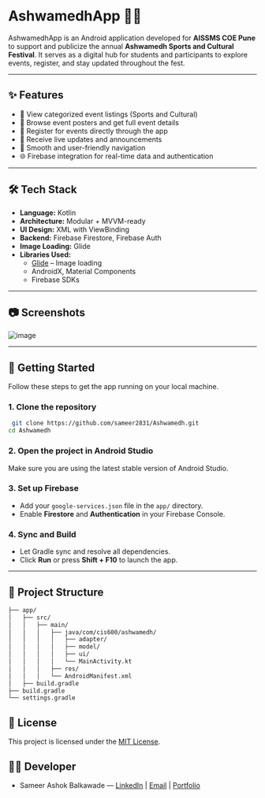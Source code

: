 # AshwamedhApp 🎉📱

AshwamedhApp is an Android application developed for **AISSMS COE Pune** to support and publicize the annual **Ashwamedh Sports and Cultural Festival**. It serves as a digital hub for students and participants to explore events, register, and stay updated throughout the fest.

---

## ✨ Features

- 🏁 View categorized event listings (Sports and Cultural)
- 📸 Browse event posters and get full event details
- 📝 Register for events directly through the app
- 🔔 Receive live updates and announcements
- 🧭 Smooth and user-friendly navigation
- 🌐 Firebase integration for real-time data and authentication

---

## 🛠️ Tech Stack

- **Language:** Kotlin
- **Architecture:** Modular + MVVM-ready
- **UI Design:** XML with ViewBinding
- **Backend:** Firebase Firestore, Firebase Auth
- **Image Loading:** Glide
- **Libraries Used:**
  - [Glide](https://github.com/bumptech/glide) – Image loading
  - AndroidX, Material Components
  - Firebase SDKs

---

## 📷 Screenshots

![image](https://github.com/user-attachments/assets/929f6c26-b4c1-46c8-8b46-19533722df88)



---

## 🚀 Getting Started

Follow these steps to get the app running on your local machine.

### 1. Clone the repository

```bash
 git clone https://github.com/sameer2831/Ashwamedh.git
cd Ashwamedh
```
### 2. Open the project in Android Studio
Make sure you are using the latest stable version of Android Studio.

### 3. Set up Firebase
- Add your `google-services.json` file in the `app/` directory.
- Enable **Firestore** and **Authentication** in your Firebase Console.

### 4. Sync and Build
- Let Gradle sync and resolve all dependencies.
- Click **Run** or press **Shift + F10** to launch the app.

---

## 📁 Project Structure

```bash
├── app/
│   ├── src/
│   │   ├── main/
│   │   │   ├── java/com/cis600/ashwamedh/
│   │   │   │   ├── adapter/
│   │   │   │   ├── model/
│   │   │   │   ├── ui/
│   │   │   │   └── MainActivity.kt
│   │   │   ├── res/
│   │   │   └── AndroidManifest.xml
│   ├── build.gradle
├── build.gradle
└── settings.gradle
```

## 📄 License

This project is licensed under the [MIT License](LICENSE).

## 👨‍💻 Developer

- Sameer Ashok Balkawade — [LinkedIn]([https://linkedin.com/in/sameerghule](https://www.linkedin.com/in/sameer-balkawade/)) | [Email](mailto:sameerb2831@gmail.com) | [Portfolio](https://sameer2831.github.io/portfolio/)
